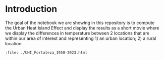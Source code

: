 # Introduction

The goal of the notebook we are showing in this repository is to compute the Urban Heat Island Effect and display the results as a short movie where we display the differences in temperature between 2 locations that are within our area of interest and representing 1) an urban location; 2) a rural location.

```{raw} html
:file: ./UHI_Fortaleza_1950-2023.html
```
